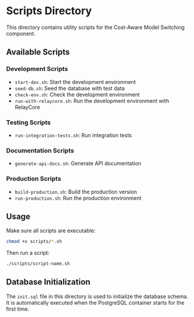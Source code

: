# Scripts Directory

This directory contains utility scripts for the Cost-Aware Model Switching component.

## Available Scripts

### Development Scripts

- `start-dev.sh`: Start the development environment
- `seed-db.sh`: Seed the database with test data
- `check-env.sh`: Check the development environment
- `run-with-relaycore.sh`: Run the development environment with RelayCore

### Testing Scripts

- `run-integration-tests.sh`: Run integration tests

### Documentation Scripts

- `generate-api-docs.sh`: Generate API documentation

### Production Scripts

- `build-production.sh`: Build the production version
- `run-production.sh`: Run the production environment

## Usage

Make sure all scripts are executable:

```bash
chmod +x scripts/*.sh
```

Then run a script:

```bash
./scripts/script-name.sh
```

## Database Initialization

The `init.sql` file in this directory is used to initialize the database schema. It is automatically executed when the PostgreSQL container starts for the first time.